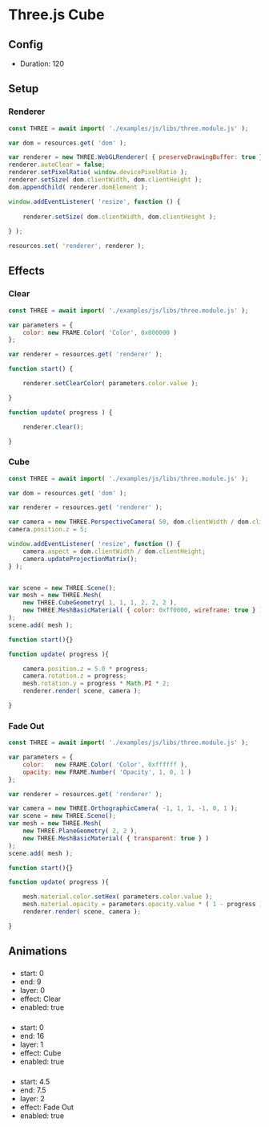 <!-- Frame.js Script r6 -->

# Three.js Cube

## Config

* Duration: 120

## Setup

### Renderer

```js
const THREE = await import( './examples/js/libs/three.module.js' );

var dom = resources.get( 'dom' );

var renderer = new THREE.WebGLRenderer( { preserveDrawingBuffer: true } );
renderer.autoClear = false;
renderer.setPixelRatio( window.devicePixelRatio );
renderer.setSize( dom.clientWidth, dom.clientHeight );
dom.appendChild( renderer.domElement );

window.addEventListener( 'resize', function () {
	
	renderer.setSize( dom.clientWidth, dom.clientHeight );
	
} );

resources.set( 'renderer', renderer );
```

## Effects

### Clear

```js
const THREE = await import( './examples/js/libs/three.module.js' );

var parameters = {
	color: new FRAME.Color( 'Color', 0x000000 )
};

var renderer = resources.get( 'renderer' );

function start() {

	renderer.setClearColor( parameters.color.value );

}

function update( progress ) {

	renderer.clear();

}
```

### Cube

```js
const THREE = await import( './examples/js/libs/three.module.js' );

var dom = resources.get( 'dom' );

var renderer = resources.get( 'renderer' );

var camera = new THREE.PerspectiveCamera( 50, dom.clientWidth / dom.clientHeight, 0.1, 100 );
camera.position.z = 5;

window.addEventListener( 'resize', function () {
	camera.aspect = dom.clientWidth / dom.clientHeight;
	camera.updateProjectionMatrix();
} );


var scene = new THREE.Scene();
var mesh = new THREE.Mesh(
	new THREE.CubeGeometry( 1, 1, 1, 2, 2, 2 ),
	new THREE.MeshBasicMaterial( { color: 0xff0000, wireframe: true } )
);
scene.add( mesh );

function start(){}

function update( progress ){

	camera.position.z = 5.0 * progress;
	camera.rotation.z = progress;
	mesh.rotation.y = progress * Math.PI * 2;
	renderer.render( scene, camera );

}
```

### Fade Out

```js
const THREE = await import( './examples/js/libs/three.module.js' );

var parameters = {
	color:   new FRAME.Color( 'Color', 0xffffff ),
	opacity: new FRAME.Number( 'Opacity', 1, 0, 1 )
};

var renderer = resources.get( 'renderer' );

var camera = new THREE.OrthographicCamera( -1, 1, 1, -1, 0, 1 );
var scene = new THREE.Scene();
var mesh = new THREE.Mesh(
	new THREE.PlaneGeometry( 2, 2 ),
	new THREE.MeshBasicMaterial( { transparent: true } )
);
scene.add( mesh );

function start(){}

function update( progress ){

	mesh.material.color.setHex( parameters.color.value );
	mesh.material.opacity = parameters.opacity.value * ( 1 - progress );
	renderer.render( scene, camera );

}
```

## Animations

### 

* start: 0
* end: 9
* layer: 0
* effect: Clear
* enabled: true

### 

* start: 0
* end: 16
* layer: 1
* effect: Cube
* enabled: true

### 

* start: 4.5
* end: 7.5
* layer: 2
* effect: Fade Out
* enabled: true

